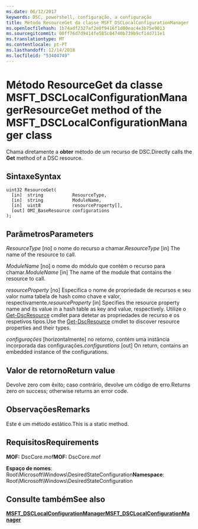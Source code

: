```yaml
---
ms.date: 06/12/2017
keywords: DSC, powershell, configuração, a configuração
title: Método ResourceGet da classe MSFT_DSCLocalConfigurationManager
ms.openlocfilehash: 1b74adf2327af2e0f9416f1d00eac4e3b75e9013
ms.sourcegitcommit: 00ff76d7d9414fe585c04740b739b9cf14d711e1
ms.translationtype: MT
ms.contentlocale: pt-PT
ms.lasthandoff: 12/14/2018
ms.locfileid: "53404749"
---
```

# <a name="resourceget-method-of-the-msftdsclocalconfigurationmanager-class"></a><span data-ttu-id="d3ea1-103">Método ResourceGet da classe MSFT_DSCLocalConfigurationManager</span><span class="sxs-lookup"><span data-stu-id="d3ea1-103">ResourceGet method of the MSFT_DSCLocalConfigurationManager class</span></span>

<span data-ttu-id="d3ea1-104">Chama diretamente a **obter** método de um recurso de DSC.</span><span class="sxs-lookup"><span data-stu-id="d3ea1-104">Directly calls the **Get** method of a DSC resource.</span></span>

## <a name="syntax"></a><span data-ttu-id="d3ea1-105">Sintaxe</span><span class="sxs-lookup"><span data-stu-id="d3ea1-105">Syntax</span></span>

```mof
uint32 ResourceGet(
  [in]  string           ResourceType,
  [in]  string           ModuleName,
  [in]  uint8            resourceProperty[],
  [out] OMI_BaseResource configurations
);
```

## <a name="parameters"></a><span data-ttu-id="d3ea1-106">Parâmetros</span><span class="sxs-lookup"><span data-stu-id="d3ea1-106">Parameters</span></span>

<span data-ttu-id="d3ea1-107">*ResourceType* \[no\] o nome do recurso a chamar.</span><span class="sxs-lookup"><span data-stu-id="d3ea1-107">*ResourceType* \[in\] The name of the resource to call.</span></span>

<span data-ttu-id="d3ea1-108">*ModuleName* \[no\] o nome do módulo que contém o recurso para chamar.</span><span class="sxs-lookup"><span data-stu-id="d3ea1-108">*ModuleName* \[in\] The name of the module that contains the resource to call.</span></span>

<span data-ttu-id="d3ea1-109">*resourceProperty* \[no\] Especifica o nome de propriedade de recursos e seu valor numa tabela de hash como chave e valor, respectivamente.</span><span class="sxs-lookup"><span data-stu-id="d3ea1-109">*resourceProperty* \[in\] Specifies the resource property name and its value in a hash table as key and value, respectively.</span></span> <span data-ttu-id="d3ea1-110">Utilize o [Get-DscResource](/powershell/module/PSDesiredStateConfiguration/Get-DscResource) cmdlet para detetar as propriedades de recurso e os respetivos tipos.</span><span class="sxs-lookup"><span data-stu-id="d3ea1-110">Use the [Get-DscResource](/powershell/module/PSDesiredStateConfiguration/Get-DscResource) cmdlet to discover resource properties and their types.</span></span>

<span data-ttu-id="d3ea1-111">*configurações* \[horizontalmente\] no retorno, contém uma instância incorporada das configurações.</span><span class="sxs-lookup"><span data-stu-id="d3ea1-111">*configurations* \[out\] On return, contains an embedded instance of the configurations.</span></span>

## <a name="return-value"></a><span data-ttu-id="d3ea1-112">Valor de retorno</span><span class="sxs-lookup"><span data-stu-id="d3ea1-112">Return value</span></span>

<span data-ttu-id="d3ea1-113">Devolve zero com êxito; caso contrário, devolve um código de erro.</span><span class="sxs-lookup"><span data-stu-id="d3ea1-113">Returns zero on success; otherwise returns an error code.</span></span>

## <a name="remarks"></a><span data-ttu-id="d3ea1-114">Observações</span><span class="sxs-lookup"><span data-stu-id="d3ea1-114">Remarks</span></span>

<span data-ttu-id="d3ea1-115">Este é um método estático.</span><span class="sxs-lookup"><span data-stu-id="d3ea1-115">This is a static method.</span></span>

## <a name="requirements"></a><span data-ttu-id="d3ea1-116">Requisitos</span><span class="sxs-lookup"><span data-stu-id="d3ea1-116">Requirements</span></span>

<span data-ttu-id="d3ea1-117">**MOF:** DscCore.mof</span><span class="sxs-lookup"><span data-stu-id="d3ea1-117">**MOF:** DscCore.mof</span></span>

<span data-ttu-id="d3ea1-118">**Espaço de nomes**: Root\Microsoft\Windows\DesiredStateConfiguration</span><span class="sxs-lookup"><span data-stu-id="d3ea1-118">**Namespace**: Root\Microsoft\Windows\DesiredStateConfiguration</span></span>

## <a name="see-also"></a><span data-ttu-id="d3ea1-119">Consulte também</span><span class="sxs-lookup"><span data-stu-id="d3ea1-119">See also</span></span>

[<span data-ttu-id="d3ea1-120">**MSFT_DSCLocalConfigurationManager**</span><span class="sxs-lookup"><span data-stu-id="d3ea1-120">**MSFT_DSCLocalConfigurationManager**</span></span>](msft-dsclocalconfigurationmanager.md)